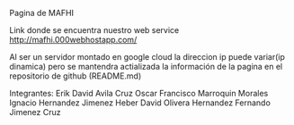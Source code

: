 Pagina de MAFHI

Link donde se encuentra nuestro web service
http://mafhi.000webhostapp.com/


Al ser un servidor montado en google cloud la direccion ip puede variar(ip dinamica) pero se mantendra actializada la información
de la pagina en el repositorio de github (README.md)


Integrantes:
Erik David Avila Cruz
Oscar Francisco Marroquin Morales
Ignacio Hernandez Jimenez
Heber David Olivera Hernandez
Fernando Jimenez Cruz
